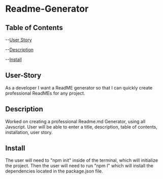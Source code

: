 # Readme-Generator

## Table of Contents

--[User Story](#User-Story)

--[Description](#Description)

--[Install](#Install)

## User-Story

As a developer I want a ReadME generator so that I can quickly create professional ReadMEs for any project.

## Description

Worked on creating a professional Readme.md Generator, using all Javscript. User will be able to enter a title, description, table of contents, installation, user story.
  
## Install

The user will need to "npm init" inside of the terminal, which will initialize the project. Then the user will need to run "npm I" which will install the dependencies located in the package.json file.
